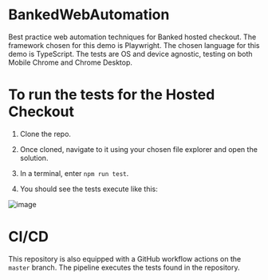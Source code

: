 # BankedWebAutomation
Best practice web automation techniques for Banked hosted checkout. The framework chosen for this demo is Playwright. The chosen language for this demo is TypeScript. The tests are OS and device agnostic, testing on both Mobile Chrome and Chrome Desktop. 

# To run the tests for the Hosted Checkout
1) Clone the repo.
2) Once cloned, navigate to it using your chosen file explorer and open the solution.
3) In a terminal, enter `npm run test`.

4) You should see the tests execute like this:

![image](https://github.com/Aythir/bankedwebautomation/assets/30449857/6f2d1955-ea00-4afa-b7be-79c06f43bfcc)



# CI/CD
This repository is also equipped with a GitHub workflow actions on the `master` branch. The pipeline executes the tests found in the repository. 
